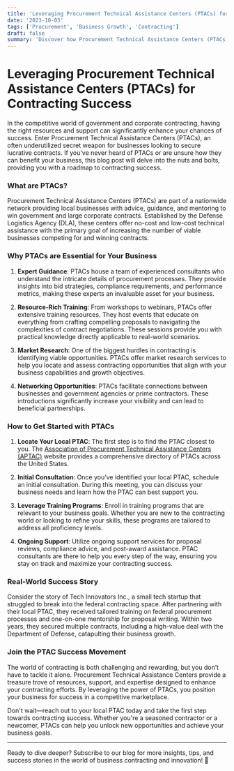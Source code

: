 ```yaml
---
title: 'Leveraging Procurement Technical Assistance Centers (PTACs) for Contracting Success'
date: '2023-10-03'
tags: ['Procurement', 'Business Growth', 'Contracting']
draft: false
summary: 'Discover how Procurement Technical Assistance Centers (PTACs) can boost your business contracting efforts. From expert guidance to invaluable resources, learn how PTACs can be a game-changer for your contracting success.'
---
```


# Leveraging Procurement Technical Assistance Centers (PTACs) for Contracting Success

In the competitive world of government and corporate contracting, having the right resources and support can significantly enhance your chances of success. Enter Procurement Technical Assistance Centers (PTACs), an often underutilized secret weapon for businesses looking to secure lucrative contracts. If you’ve never heard of PTACs or are unsure how they can benefit your business, this blog post will delve into the nuts and bolts, providing you with a roadmap to contracting success.

### What are PTACs?

Procurement Technical Assistance Centers (PTACs) are part of a nationwide network providing local businesses with advice, guidance, and mentoring to win government and large corporate contracts. Established by the Defense Logistics Agency (DLA), these centers offer no-cost and low-cost technical assistance with the primary goal of increasing the number of viable businesses competing for and winning contracts.

### Why PTACs are Essential for Your Business

1. **Expert Guidance**: PTACs house a team of experienced consultants who understand the intricate details of procurement processes. They provide insights into bid strategies, compliance requirements, and performance metrics, making these experts an invaluable asset for your business.

2. **Resource-Rich Training**: From workshops to webinars, PTACs offer extensive training resources. They host events that educate on everything from crafting compelling proposals to navigating the complexities of contract negotiations. These sessions provide you with practical knowledge directly applicable to real-world scenarios.

3. **Market Research**: One of the biggest hurdles in contracting is identifying viable opportunities. PTACs offer market research services to help you locate and assess contracting opportunities that align with your business capabilities and growth objectives.

4. **Networking Opportunities**: PTACs facilitate connections between businesses and government agencies or prime contractors. These introductions significantly increase your visibility and can lead to beneficial partnerships.

### How to Get Started with PTACs

1. **Locate Your Local PTAC**: The first step is to find the PTAC closest to you. The [Association of Procurement Technical Assistance Centers (APTAC)](https://www.aptac-us.org) website provides a comprehensive directory of PTACs across the United States.

2. **Initial Consultation**: Once you’ve identified your local PTAC, schedule an initial consultation. During this meeting, you can discuss your business needs and learn how the PTAC can best support you.

3. **Leverage Training Programs**: Enroll in training programs that are relevant to your business goals. Whether you are new to the contracting world or looking to refine your skills, these programs are tailored to address all proficiency levels.

4. **Ongoing Support**: Utilize ongoing support services for proposal reviews, compliance advice, and post-award assistance. PTAC consultants are there to help you every step of the way, ensuring you stay on track and maximize your contracting success.

### Real-World Success Story

Consider the story of Tech Innovators Inc., a small tech startup that struggled to break into the federal contracting space. After partnering with their local PTAC, they received tailored training on federal procurement processes and one-on-one mentorship for proposal writing. Within two years, they secured multiple contracts, including a high-value deal with the Department of Defense, catapulting their business growth.

### Join the PTAC Success Movement

The world of contracting is both challenging and rewarding, but you don’t have to tackle it alone. Procurement Technical Assistance Centers provide a treasure trove of resources, support, and expertise designed to enhance your contracting efforts. By leveraging the power of PTACs, you position your business for success in a competitive marketplace.

Don't wait—reach out to your local PTAC today and take the first step towards contracting success. Whether you're a seasoned contractor or a newcomer, PTACs can help you unlock new opportunities and achieve your business goals.

---

Ready to dive deeper? Subscribe to our blog for more insights, tips, and success stories in the world of business contracting and innovation! 🚀